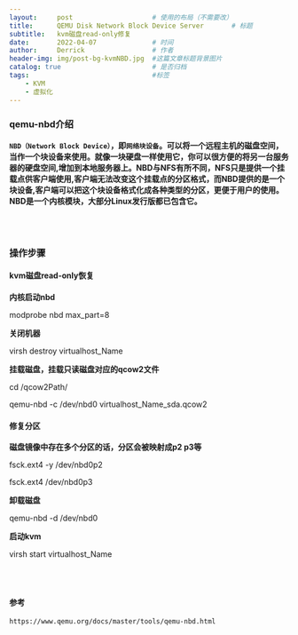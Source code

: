 ```yaml
---
layout:     post   				    # 使用的布局（不需要改）
title:      QEMU Disk Network Block Device Server 		# 标题 
subtitle:   kvm磁盘read-only修复
date:       2022-04-07 				# 时间
author:     Derrick 				# 作者
header-img: img/post-bg-kvmNBD.jpg 	#这篇文章标题背景图片
catalog: true 						# 是否归档
tags:								#标签
    - KVM
    - 虚拟化
---
```



### qemu-nbd介绍

**`NBD（Network Block Device）`，即`网络块设备`。可以将一个远程主机的磁盘空间，当作一个块设备来使用。就像一块硬盘一样使用它，你可以很方便的将另一台服务器的硬盘空间,增加到本地服务器上。NBD与NFS有所不同，NFS只是提供一个挂载点供客户端使用,客户端无法改变这个挂载点的分区格式，而NBD提供的是一个块设备,客户端可以把这个块设备格式化成各种类型的分区，更便于用户的使用。NBD是一个内核模块，大部分Linux发行版都已包含它。**


<br/><br/>
### 操作步骤

#### kvm磁盘read-only恢复

**内核启动nbd**

modprobe nbd max_part=8

**关闭机器**

virsh destroy virtualhost_Name

**挂载磁盘，挂载只读磁盘对应的qcow2文件**

cd /qcow2Path/

qemu-nbd -c /dev/nbd0 virtualhost_Name_sda.qcow2

#### 修复分区

**磁盘镜像中存在多个分区的话，分区会被映射成p2 p3等**

fsck.ext4 -y /dev/nbd0p2

fsck.ext4 /dev/nbd0p3

**卸载磁盘**

qemu-nbd -d /dev/nbd0

**启动kvm**

virsh start virtualhost_Name

<br/><br/>
#### 参考

`https://www.qemu.org/docs/master/tools/qemu-nbd.html`


<script type="text/javascript">document.write(unescape("%3Cspan id='cnzz_stat_icon_1281111180'%3E%3C/span%3E%3Cscript src='https://v1.cnzz.com/z_stat.php%3Fid%3D1281111180%26online%3D1%26show%3Dline' type='text/javascript'%3E%3C/script%3E"));</script>


